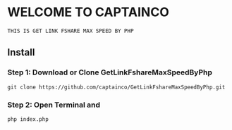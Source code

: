 # WELCOME TO CAPTAINCO
```
THIS IS GET LINK FSHARE MAX SPEED BY PHP
```
## Install
### Step 1: Download or Clone GetLinkFshareMaxSpeedByPhp
```
git clone https://github.com/captainco/GetLinkFshareMaxSpeedByPhp.git
```
### Step 2: Open Terminal and
```
php index.php
```
